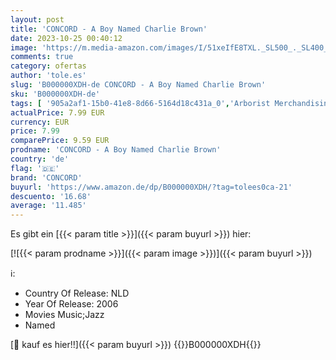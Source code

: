 ```yaml
---
layout: post
title: 'CONCORD - A Boy Named Charlie Brown'
date: 2023-10-25 00:40:12
image: 'https://m.media-amazon.com/images/I/51xeIfE8TXL._SL500_._SL400_.jpg'
comments: true
category: ofertas
author: 'tole.es'
slug: 'B000000XDH-de CONCORD - A Boy Named Charlie Brown'
sku: 'B000000XDH-de'
tags: [ '905a2af1-15b0-41e8-8d66-5164d18c431a_0','Arborist Merchandising Root','Artist Pages Filter Nodes','Custom Stores','Diverses','Filmmusik (symphonisch)','Main Albums','Musik Kategorien','Musik-CDs & Vinyl','Pop','Regions','Regular Stores','Self Service','Shops','Sonderangebote','Soundtracks & Filmmusik','USA & Großbritannien','concord','🇩🇪', ]
actualPrice: 7.99 EUR
currency: EUR
price: 7.99
comparePrice: 9.59 EUR
prodname: 'CONCORD - A Boy Named Charlie Brown'
country: 'de'
flag: '🇩🇪'
brand: 'CONCORD'
buyurl: 'https://www.amazon.de/dp/B000000XDH/?tag=tolees0ca-21'
descuento: '16.68'
average: '11.485'
---
```


Es gibt ein [{{< param title >}}]({{< param buyurl >}}) hier:

[![{{< param prodname >}}]({{< param image >}})]({{< param buyurl >}})

ℹ️:

- Country Of Release: NLD
- Year Of Release: 2006
- Movies Music;Jazz
- Named

[🛒 kauf es hier!!]({{< param buyurl >}})
{{<world>}}B000000XDH{{</world>}}
